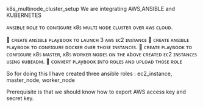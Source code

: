 k8s_multinode_cluster_setup
We are integrating AWS,ANSIBLE and KUBERNETES

ᴀɴꜱɪʙʟᴇ ʀᴏʟᴇ ᴛᴏ ᴄᴏɴꜰɪɢᴜʀᴇ ᴋ8ꜱ ᴍᴜʟᴛɪ ɴᴏᴅᴇ ᴄʟᴜꜱᴛᴇʀ ᴏᴠᴇʀ ᴀᴡꜱ ᴄʟᴏᴜᴅ.

🔅 ᴄʀᴇᴀᴛᴇ ᴀɴꜱɪʙʟᴇ ᴩʟᴀyʙᴏᴏᴋ ᴛᴏ ʟᴀᴜɴᴄʜ 3 ᴀᴡꜱ ᴇᴄ2 ɪɴꜱᴛᴀɴᴄᴇ 🔅 ᴄʀᴇᴀᴛᴇ ᴀɴꜱɪʙʟᴇ ᴩʟᴀyʙᴏᴏᴋ ᴛᴏ ᴄᴏɴꜰɪɢᴜʀᴇ ᴅᴏᴄᴋᴇʀ ᴏᴠᴇʀ ᴛʜᴏꜱᴇ ɪɴꜱᴛᴀɴᴄᴇꜱ. 🔅 ᴄʀᴇᴀᴛᴇ ᴩʟᴀyʙᴏᴏᴋ ᴛᴏ ᴄᴏɴꜰɪɢᴜʀᴇ ᴋ8ꜱ ᴍᴀꜱᴛᴇʀ, ᴋ8ꜱ ᴡᴏʀᴋᴇʀ ɴᴏᴅᴇꜱ ᴏɴ ᴛʜᴇ ᴀbᴏᴠᴇ ᴄʀᴇᴀᴛᴇᴅ ᴇᴄ2 ɪɴꜱᴛᴀɴᴄᴇꜱ ᴜꜱɪɴɢ ᴋᴜʙᴇᴀᴅᴍ. 🔅 ᴄᴏɴᴠᴇʀᴛ ᴩʟᴀyʙᴏᴏᴋ ɪɴᴛᴏ ʀᴏʟᴇꜱ ᴀɴᴅ ᴜᴩʟᴏᴀᴅ ᴛʜᴏꜱᴇ ʀᴏʟᴇ

So for doing this I have created three ansible roles : ec2_instance, master_node, worker_node

Prerequisite is that we should know how to export AWS access key and secret key.
